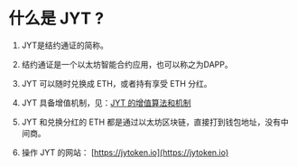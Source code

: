 # 什么是 JYT ?

1. JYT是结约通证的简称。

2. 结约通证是一个以太坊智能合约应用，也可以称之为DAPP。

3. JYT 可以随时兑换成 ETH，或者持有享受 ETH 分红。

4. JYT 具备增值机制，见：[JYT 的增值算法和机制](jyt50.html)

5. JYT 和兑换分红的 ETH 都是通过以太坊区块链，直接打到钱包地址，没有中间商。

6. 操作 JYT 的网站： [https://jytoken.io](https://jytoken.io)


